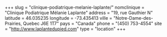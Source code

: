 +++
slug = "clinique-podiatrique-melanie-laplante/"
nomclinique = "Clinique Podiatrique Mélanie Laplante"
address = "19, rue Gauthier N"
latitude = 46.035235
longitude = -73.435413
ville = "Notre-Dame-des-Prairies, Quebec J6E 1T7"
pays = "Canada"
phone = "(450) 753-4554"
site = "http://www.laplantedupied.com"
type = "location"
+++